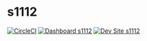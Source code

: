 # s1112

[![CircleCI](https://circleci.com/gh/StephenCataldo/s1112.svg?style=shield)](https://circleci.com/gh/StephenCataldo/s1112)
[![Dashboard s1112](https://img.shields.io/badge/dashboard-s1112-yellow.svg)](https://dashboard.pantheon.io/sites/80ccbf9a-2711-4394-80df-0c160b715c3a#dev/code)
[![Dev Site s1112](https://img.shields.io/badge/site-s1112-blue.svg)](http://dev-s1112.pantheonsite.io/)